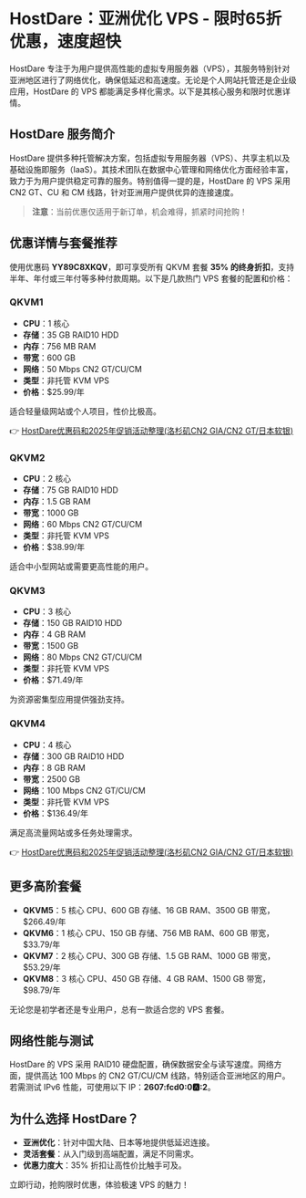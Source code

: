 # HostDare：亚洲优化 VPS - 限时65折优惠，速度超快

HostDare 专注于为用户提供高性能的虚拟专用服务器（VPS），其服务特别针对亚洲地区进行了网络优化，确保低延迟和高速度。无论是个人网站托管还是企业级应用，HostDare 的 VPS 都能满足多样化需求。以下是其核心服务和限时优惠详情。

## HostDare 服务简介

HostDare 提供多种托管解决方案，包括虚拟专用服务器（VPS）、共享主机以及基础设施即服务（IaaS）。其技术团队在数据中心管理和网络优化方面经验丰富，致力于为用户提供稳定可靠的服务。特别值得一提的是，HostDare 的 VPS 采用 CN2 GT、CU 和 CM 线路，针对亚洲用户提供优异的连接速度。

> **注意**：当前优惠仅适用于新订单，机会难得，抓紧时间抢购！

## 优惠详情与套餐推荐

使用优惠码 **YY89C8XKQV**，即可享受所有 QKVM 套餐 **35% 的终身折扣**，支持半年、年付或三年付等多种付款周期。以下是几款热门 VPS 套餐的配置和价格：

### QKVM1
- **CPU**：1 核心  
- **存储**：35 GB RAID10 HDD  
- **内存**：756 MB RAM  
- **带宽**：600 GB  
- **网络**：50 Mbps CN2 GT/CU/CM  
- **类型**：非托管 KVM VPS  
- **价格**：$25.99/年  

适合轻量级网站或个人项目，性价比极高。

👉 [HostDare优惠码和2025年促销活动整理(洛杉矶CN2 GIA/CN2 GT/日本软银)](https://bit.ly/hostdare)

### QKVM2
- **CPU**：2 核心  
- **存储**：75 GB RAID10 HDD  
- **内存**：1.5 GB RAM  
- **带宽**：1000 GB  
- **网络**：60 Mbps CN2 GT/CU/CM  
- **类型**：非托管 KVM VPS  
- **价格**：$38.99/年  

适合中小型网站或需要更高性能的用户。

### QKVM3
- **CPU**：3 核心  
- **存储**：150 GB RAID10 HDD  
- **内存**：4 GB RAM  
- **带宽**：1500 GB  
- **网络**：80 Mbps CN2 GT/CU/CM  
- **类型**：非托管 KVM VPS  
- **价格**：$71.49/年  

为资源密集型应用提供强劲支持。

### QKVM4
- **CPU**：4 核心  
- **存储**：300 GB RAID10 HDD  
- **内存**：8 GB RAM  
- **带宽**：2500 GB  
- **网络**：100 Mbps CN2 GT/CU/CM  
- **类型**：非托管 KVM VPS  
- **价格**：$136.49/年  

满足高流量网站或多任务处理需求。

👉 [HostDare优惠码和2025年促销活动整理(洛杉矶CN2 GIA/CN2 GT/日本软银)](https://bit.ly/hostdare)

## 更多高阶套餐

- **QKVM5**：5 核心 CPU、600 GB 存储、16 GB RAM、3500 GB 带宽，$266.49/年  
- **QKVM6**：1 核心 CPU、150 GB 存储、756 MB RAM、600 GB 带宽，$33.79/年  
- **QKVM7**：2 核心 CPU、300 GB 存储、1.5 GB RAM、1000 GB 带宽，$53.29/年  
- **QKVM8**：3 核心 CPU、450 GB 存储、4 GB RAM、1500 GB 带宽，$98.79/年  

无论您是初学者还是专业用户，总有一款适合您的 VPS 套餐。

## 网络性能与测试

HostDare 的 VPS 采用 RAID10 硬盘配置，确保数据安全与读写速度。网络方面，提供高达 100 Mbps 的 CN2 GT/CU/CM 线路，特别适合亚洲地区的用户。若需测试 IPv6 性能，可使用以下 IP：**2607:fcd0:0:a::2**。

## 为什么选择 HostDare？

- **亚洲优化**：针对中国大陆、日本等地提供低延迟连接。  
- **灵活套餐**：从入门级到高端配置，满足不同需求。  
- **优惠力度大**：35% 折扣让高性价比触手可及。  

立即行动，抢购限时优惠，体验极速 VPS 的魅力！